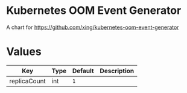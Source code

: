 # Kubernetes OOM Event Generator
A chart for https://github.com/xing/kubernetes-oom-event-generator

# Values
| Key | Type | Default | Description |
|-----|------|---------|-------------|
| replicaCount | int | `1` |  |
